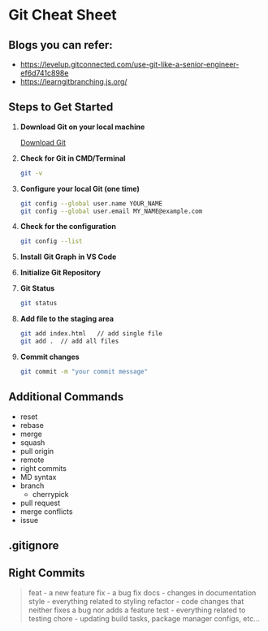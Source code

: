 
# Git Cheat Sheet

## Blogs you can refer:

- https://levelup.gitconnected.com/use-git-like-a-senior-engineer-ef6d741c898e
- https://learngitbranching.js.org/

## Steps to Get Started

1. **Download Git on your local machine**

    [Download Git](https://git-scm.com/downloads)
    
2. **Check for Git in CMD/Terminal**
    
    ```bash
    git -v
    ```
    
3. **Configure your local Git (one time)**
    
    ```bash
    git config --global user.name YOUR_NAME
    git config --global user.email MY_NAME@example.com
    ```
    
4. **Check for the configuration**
    
    ```bash
    git config --list
    ```
    
5. **Install** **Git Graph** **in VS Code**
6. **Initialize Git Repository**
7. **Git Status**
    
    ```bash
    git status
    ```
    
8. **Add file to the staging area**
    
    ```bash
    git add index.html   // add single file
    git add .  // add all files
    ```
    
9. **Commit changes** 
    
    ```bash
    git commit -m "your commit message"
    ```
    
## Additional Commands

- reset
- rebase
- merge
- squash
- pull origin
- remote
- right commits
- MD syntax
- branch
    - cherrypick
- pull request
- merge conflicts
- issue

## .gitignore

## Right Commits

> feat - a new feature
> fix - a bug fix
> docs - changes in documentation
> style - everything related to styling
> refactor - code changes that neither fixes a bug nor adds a feature
> test - everything related to testing
> chore - updating build tasks, package manager configs, etc…
